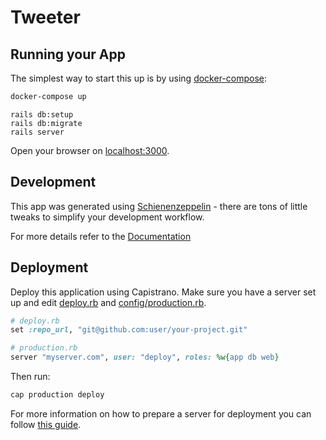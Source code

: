 # Tweeter

## Running your App

The simplest way to start this up is by using [docker-compose](https://docs.docker.com/compose/):

```bash
docker-compose up
```

```
rails db:setup
rails db:migrate
rails server
```

Open your browser on [localhost:3000](http://localhost:3000).

## Development

This app was generated using [Schienenzeppelin](https://github.com/hschne/schienenzeppelin) - there are tons of little tweaks to simplify your development workflow.

For more details refer to the [Documentation](https://github.com/hschne/schienenzeppelin)

## Deployment

Deploy this application using Capistrano. Make sure you have a server set up and edit [deploy.rb](./config/deploy.rb) and [config/production.rb](./config/deploy/production.rb).

``` ruby
# deploy.rb
set :repo_url, "git@github.com:user/your-project.git"

# production.rb
server "myserver.com", user: "deploy", roles: %w{app db web}
```

Then run:

```bash
cap production deploy
```

For more information on how to prepare a server for deployment you can follow [this guide](https://gorails.com/deploy/ubuntu/20.04).
